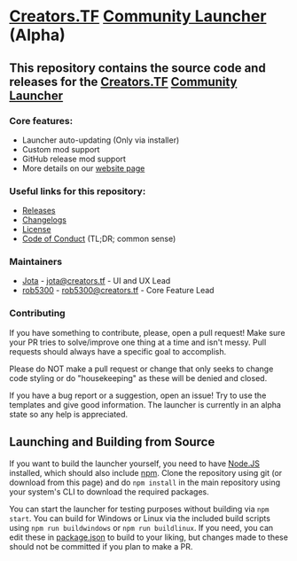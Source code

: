 # [Creators.TF](https://creators.tf) [Community Launcher](https://creators.tf/launcher) (Alpha)

## This repository contains the source code and releases for the [Creators.TF](https://creators.tf) [Community Launcher](https://creators.tf/launcher)

### Core features:
* Launcher auto-updating (Only via installer)
* Custom mod support
* GitHub release mod support
* More details on our [website page](https://creators.tf/launcher)

### Useful links for this repository:
* [Releases](https://github.com/ampersoftware/Creators.TF-Community-Launcher/releases)
* [Changelogs](https://github.com/ampersoftware/Creators.TF-Community-Launcher/blob/master/changelog.md)
* [License](https://github.com/ampersoftware/Creators.TF-Community-Launcher/blob/master/LICENSE)
* [Code of Conduct](https://github.com/ampersoftware/Creators.TF-Community-Launcher/blob/master/CODE_OF_CONDUCT.md) (TL;DR; common sense)

### Maintainers
* [Jota](https://github.com/jota11) - jota@creators.tf - UI and UX Lead
* [rob5300](https://github.com/rob5300) - rob5300@creators.tf - Core Feature Lead

### Contributing
If you have something to contribute, please, open a pull request! Make sure your PR tries to solve/improve one thing at a time and isn't messy. Pull requests should always have a specific goal to accomplish.

Please do NOT make a pull request or change that only seeks to change code styling or do "housekeeping" as these will be denied and closed.

If you have a bug report or a suggestion, open an issue! Try to use the templates and give good information.
The launcher is currently in an alpha state so any help is appreciated.

## Launching and Building from Source
If you want to build the launcher yourself, you need to have [Node.JS](https://nodejs.org/en/download/) installed, which should also include [npm](https://www.npmjs.com/get-npm).
Clone the repository using git (or download from this page) and do `npm install` in the main repository using your system's CLI to download the required packages.

You can start the launcher for testing purposes without building via `npm start`.
You can build for Windows or Linux via the included build scripts using `npm run buildwindows` or `npm run buildlinux`.
If you need, you can edit these in [package.json](https://github.com/ampersoftware/Creators.TF-Community-Launcher/blob/7f7c202fa949aae20579d1d7c51e5cdcaa33c4bc/package.json#L8) to build to your liking, but changes made to these should not be committed if you plan to make a PR.
